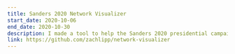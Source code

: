 ```yaml
---
title: Sanders 2020 Network Visualizer
start_date: 2020-10-06
end_date: 2020-10-30
description: I made a tool to help the Sanders 2020 presidential campaign promote relational organizing in the field
link: https://github.com/zachlipp/network-visualizer
---
```

